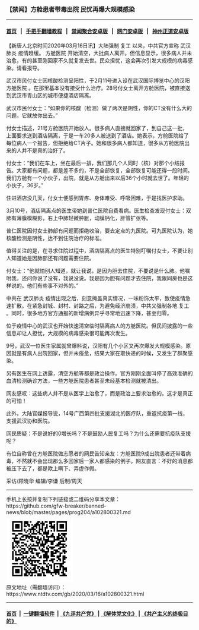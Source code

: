 ### 【禁闻】方舱患者带毒出院 民忧再爆大规模感染
------------------------

#### [首页](https://github.com/gfw-breaker/banned-news/blob/master/README.md) &nbsp;&nbsp;|&nbsp;&nbsp; [手把手翻墙教程](https://github.com/gfw-breaker/guides/wiki) &nbsp;&nbsp;|&nbsp;&nbsp; [禁闻聚合安卓版](https://github.com/gfw-breaker/bn-android) &nbsp;&nbsp;|&nbsp;&nbsp; [网门安卓版](https://github.com/oGate2/oGate) &nbsp;&nbsp;|&nbsp;&nbsp; [神州正道安卓版](https://github.com/SzzdOgate/update) 



<div><div class="post_content" itemprop="articleBody">
 <p>
  【新唐人北京时间2020年03月16日讯】大陆强制
  <ok href="https://www.ntdtv.com/gb/复工.htm">
   复工
  </ok>
  以来，中共官方宣称
  <ok href="https://www.ntdtv.com/gb/武汉肺炎.htm">
   武汉肺炎
  </ok>
  疫情趋缓。
  <ok href="https://www.ntdtv.com/gb/方舱医院.htm">
   方舱医院
  </ok>
  开始清空，大批病人离开。但信息显示，很多病人并未治愈，有的甚至刚回家不久就复发去世。民众担忧，这会再次引发大规模的病毒感染。请看报导。
 </p>
 <p>
  武汉市民付女士因核酸检测呈阳性，于2月11号进入设在武汉国际博览中心的汉阳
  <ok href="https://www.ntdtv.com/gb/方舱医院.htm">
   方舱医院
  </ok>
  。在那里基本没有接受什么治疗。28号付女士离开方舱医院，被直接送到武汉市青山区的城市便捷酒店隔离。
 </p>
 <p>
  武汉市民付女士：“如果你的核酸（检测）做了两次是阴性，你的CT没有什么大的问题，它就放你出去。”
 </p>
 <p>
  付女士描述，21号方舱医院开始放人。很多病人直接就回家了，到自己这一批，上面要求送到酒店隔离，于是一车20多人被送到了酒店。她表示，方舱医院给了每位病人一个报告，但拒绝给CT片子。她和很多病人都知道，很多从方舱医院出来的人并不是真的治好了。
 </p>
 <p>
  付女士：“我们在车上，坐在最后一排，我们那几个人同时（核）对那个小结报告。大家都有问题，都是差不多的，不是全部恢复，全部恢复可能还得一段时间。我们方舱有一个小伙子，出院，就是从方舱出来以后36个小时就去世了。年轻的小伙子，36岁。”
 </p>
 <p>
  住进酒店没几天，付女士便感到胃疼、身体难受、呼吸困难，于是找医护求助。
 </p>
 <p>
  3月10号，酒店隔离点的医生带她到普仁医院自费看病。医生检查发现付女士：双肺有薄膜模糊影，右上中肺轻微肿胀，动膜钙化，肝管扩张等。
 </p>
 <p>
  普仁医院因付女士肺部有问题而拒绝收治，要去定点的九医院。可九医院认为，她核酸检测是阴性，达不到住院治疗的标准。
 </p>
 <p>
  值得关注的是，在寻求住院过程中，酒店隔离点的医生特别叮嘱付女士，不要让别人知道她是因肺部还有问题需要住院。
 </p>
 <p>
  付女士：“他就怕别人知道，就让我说，是因为胆去住院，不要说是什么肺。他嘱咐我，还问你说了没有，我说没说。我是因为胆有问题才去住院，我跟同房也是这样说的。他们有些事不对外的。”
 </p>
 <p>
  中共在
  <ok href="https://www.ntdtv.com/gb/武汉肺炎.htm">
   武汉肺炎
  </ok>
  疫情出现之后，刻意掩盖真实情况，一味粉饰太平，致使疫情急速扩散。在紧急封城、封村、封路之后，为避免经济崩溃，中共又强制各地
  <ok href="https://www.ntdtv.com/gb/复工.htm">
   复工
  </ok>
  。同时，很多地方官方通报的新增病例异乎寻常地迅速下降，甚至归零。
 </p>
 <p>
  位于疫情中心的武汉也开始快速清空临时隔离病人的方舱医院。但民间披露的一些信息却让人担忧，大规模的病毒感染很可能再次发生。
 </p>
 <p>
  9号，武汉一位医生家属就曾爆料说，汉阳有几个小区又再次爆发大规模感染。原因就是有病人出院回家，但并未痊愈，结果大家在取快递的时候，又发生了群聚感染。
 </p>
 <p>
  另有医生在网上透露，清空方舱等都是政治操作。官方刚刚全面叫停了高效准确的血清检测确诊方法，一些方舱医院患者甚至未经基本检测就被清出。
 </p>
 <p>
  网友感叹：这些病人并不是从医学上治愈了，而是政治上要求治愈的。这才是真正的可怕！
 </p>
 <p>
  此外，大陆官媒报导说，14号广西第四批支援湖北的医疗队，重返抗疫第一线，支援武汉协和医院。
 </p>
 <p>
  网民质疑：不是说好的0增长吗？不是鼓励人民复工吗？为什么还需要抗疫队支援呢？
 </p>
 <p>
  有位自称曾在方舱医院做志愿者的网民告知亲友：方舱医院9成出院患者还带着病毒，不然就不会出现那么多回家后一家人都感染的例子。网友直言：不好的消息都被压下去了，都是欺上瞒下、弄虚作假。
 </p>
 <p>
  采访/顾晓华 编辑/李谦 后制/周天
 </p>
 <div class="single_ad">
 </div>
</div>
</div>
<hr/>
手机上长按并复制下列链接或二维码分享本文章：<br/>
https://github.com/gfw-breaker/banned-news/blob/master/pages/prog204/a102800321.md <br/>
<a href='https://github.com/gfw-breaker/banned-news/blob/master/pages/prog204/a102800321.md'><img src='https://github.com/gfw-breaker/banned-news/blob/master/pages/prog204/a102800321.md.png'/></a> <br/>
原文地址（需翻墙访问）：https://www.ntdtv.com/gb/2020/03/16/a102800321.html


------------------------
#### [首页](https://github.com/gfw-breaker/banned-news/blob/master/README.md) &nbsp;|&nbsp; [一键翻墙软件](https://github.com/gfw-breaker/nogfw/blob/master/README.md) &nbsp;| [《九评共产党》](https://github.com/gfw-breaker/9ping.md/blob/master/README.md#九评之一评共产党是什么) | [《解体党文化》](https://github.com/gfw-breaker/jtdwh.md/blob/master/README.md) | [《共产主义的终极目的》](https://github.com/gfw-breaker/gczydzjmd.md/blob/master/README.md)


<img src='http://gfw-breaker.win/banned-news/pages/prog204/a102800321.md' width='0px' height='0px'/>